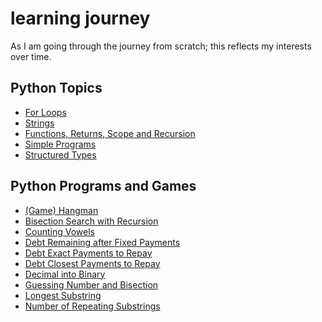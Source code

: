 #  learning journey

As I am going through the journey from scratch; this reflects my interests over time.

## Python Topics
   * [For Loops](https://github.com/hoodieblanket/learningJourney/blob/master/topics/For%20Loop%20examples.md)
   * [Strings](https://github.com/hoodieblanket/learningJourney/blob/master/Material/Python3/MITx6001x/Simple%20Programs.md)
   * [Functions, Returns, Scope and Recursion](https://github.com/hoodieblanket/learningJourney/blob/master/Material/Python3/MITx6001x/Functions%2C%20Returns%2C%20Scope%20and%20Recursion.md)
   * [Simple Programs](https://github.com/hoodieblanket/learningJourney/blob/master/Material/Python3/MITx6001x/Simple%20Programs.md)
   * [Structured Types](https://github.com/hoodieblanket/learningJourney/blob/master/Material/Python3/MITx6001x/Simple%20Programs.md)

## Python Programs and Games
   * [(Game) Hangman](https://github.com/hoodieblanket/learningJourney/tree/master/Programs/Python3/(Game)%20Hangman)
   * [Bisection Search with Recursion](https://github.com/hoodieblanket/learningJourney/tree/master/Programs/Python3/(Game)%20Hangman)
   * [Counting Vowels](https://github.com/hoodieblanket/learningJourney/blob/master/Programs/Python3/Counting%20vowels.py)
   * [Debt Remaining after Fixed Payments](https://github.com/hoodieblanket/learningJourney/blob/master/Programs/Python3/Counting%20vowels.py)
   * [Debt Exact Payments to Repay](https://github.com/hoodieblanket/learningJourney/blob/master/Programs/Python3/Exact%20Payments%20to%20Repay%20Debt.py)
   * [Debt Closest Payments to Repay](https://github.com/hoodieblanket/learningJourney/blob/master/Programs/Python3/Closest%20Payments%20to%20Repay%20Debt.py)
   * [Decimal into Binary](https://github.com/hoodieblanket/learningJourney/blob/master/Programs/Python3/Decimal%20into%20binary.py)
   * [Guessing Number and Bisection](https://github.com/hoodieblanket/learningJourney/blob/master/Programs/Python3/Guessing%20number%20and%20bisection.py)
   * [Longest Substring](https://github.com/hoodieblanket/learningJourney/blob/master/Programs/Python3/Longest%20substring.py)
   * [Number of Repeating Substrings](https://github.com/hoodieblanket/learningJourney/blob/master/Programs/Python3/Number%20of%20substrings.py)
   
   